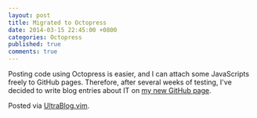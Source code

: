 ```yaml
---
layout: post
title: Migrated to Octopress
date: 2014-03-15 22:45:00 +0800
categories: Octopress
published: true
comments: true
---
```


Posting code using Octopress is easier, and I can attach some
JavaScripts freely to GitHub pages. Therefore, after several weeks of
testing, I've decided to write blog entries about IT on
[my new GitHub page][ExtURL].

Posted via [UltraBlog.vim][UB].

[ExtURL]: https://vincenttam.github.io/
[UB]: http://0x3f.org/blog/ultrablog-as-an-ultimate-vim-blogging-plugin/
